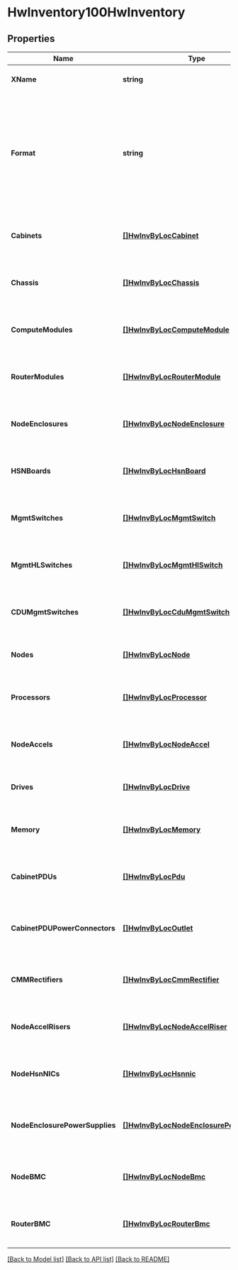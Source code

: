 # HwInventory100HwInventory

## Properties
Name | Type | Description | Notes
------------ | ------------- | ------------- | -------------
**XName** | **string** |  | [optional] [default to null]
**Format** | **string** | How results are displayed   FullyFlat      All component types listed in their own                  arrays only.  No nesting of any children   Hierarchical   All subcomponents listed as children up to                  top level component (or set of cabinets)   NestNodesOnly  Flat except that node subcomponents are nested                  hierarchically. Default is NestNodesOnly. | [optional] [default to null]
**Cabinets** | [**[]HwInvByLocCabinet**](HWInvByLocCabinet.md) | All components with HMS type &#x27;Cabinet&#x27; appropriate given Target component/partition and query type. | [optional] [default to null]
**Chassis** | [**[]HwInvByLocChassis**](HWInvByLocChassis.md) | All appropriate components with HMS type &#x27;Chassis&#x27; given Target component/partition and query type. | [optional] [default to null]
**ComputeModules** | [**[]HwInvByLocComputeModule**](HWInvByLocComputeModule.md) | All appropriate components with HMS type &#x27;ComputeModule&#x27; given Target component/partition and query type. | [optional] [default to null]
**RouterModules** | [**[]HwInvByLocRouterModule**](HWInvByLocRouterModule.md) | All appropriate components with HMS type &#x27;RouterModule&#x27; given Target component/partition and query type. | [optional] [default to null]
**NodeEnclosures** | [**[]HwInvByLocNodeEnclosure**](HWInvByLocNodeEnclosure.md) | All appropriate components with HMS type &#x27;NodeEnclosure&#x27; given Target component/partition and query type. | [optional] [default to null]
**HSNBoards** | [**[]HwInvByLocHsnBoard**](HWInvByLocHSNBoard.md) | All appropriate components with HMS type &#x27;HSNBoard&#x27; given Target component/partition and query type. | [optional] [default to null]
**MgmtSwitches** | [**[]HwInvByLocMgmtSwitch**](HWInvByLocMgmtSwitch.md) | All appropriate components with HMS type &#x27;MgmtSwitch&#x27; given Target component/partition and query type. | [optional] [default to null]
**MgmtHLSwitches** | [**[]HwInvByLocMgmtHlSwitch**](HWInvByLocMgmtHLSwitch.md) | All appropriate components with HMS type &#x27;MgmtHLSwitch&#x27; given Target component/partition and query type. | [optional] [default to null]
**CDUMgmtSwitches** | [**[]HwInvByLocCduMgmtSwitch**](HWInvByLocCDUMgmtSwitch.md) | All appropriate components with HMS type &#x27;CDUMgmtSwitch&#x27; given Target component/partition and query type. | [optional] [default to null]
**Nodes** | [**[]HwInvByLocNode**](HWInvByLocNode.md) | All appropriate components with HMS type &#x27;Node&#x27; given Target component/partition and query type. | [optional] [default to null]
**Processors** | [**[]HwInvByLocProcessor**](HWInvByLocProcessor.md) | All appropriate components with HMS type &#x27;Processor&#x27; given Target component/partition and query type. | [optional] [default to null]
**NodeAccels** | [**[]HwInvByLocNodeAccel**](HWInvByLocNodeAccel.md) | All appropriate components with HMS type &#x27;NodeAccel&#x27; given Target component/partition and query type. | [optional] [default to null]
**Drives** | [**[]HwInvByLocDrive**](HWInvByLocDrive.md) | All appropriate components with HMS type &#x27;Drive&#x27; given Target component/partition and query type. | [optional] [default to null]
**Memory** | [**[]HwInvByLocMemory**](HWInvByLocMemory.md) | All appropriate components with HMS type &#x27;Memory&#x27; given Target component/partition and query type. | [optional] [default to null]
**CabinetPDUs** | [**[]HwInvByLocPdu**](HWInvByLocPDU.md) | All appropriate components with HMS type &#x27;CabinetPDU&#x27; given Target component/partition and query type. | [optional] [default to null]
**CabinetPDUPowerConnectors** | [**[]HwInvByLocOutlet**](HWInvByLocOutlet.md) | All appropriate components with HMS type &#x27;CabinetPDUPowerConnector&#x27; given Target component/partition and query type. | [optional] [default to null]
**CMMRectifiers** | [**[]HwInvByLocCmmRectifier**](HWInvByLocCMMRectifier.md) | All appropriate components with HMS type &#x27;CMMRectifier&#x27; given Target component/partition and query type. | [optional] [default to null]
**NodeAccelRisers** | [**[]HwInvByLocNodeAccelRiser**](HWInvByLocNodeAccelRiser.md) | All appropriate components with HMS type &#x27;NodeAccelRiser&#x27; given Target component/partition and query type. | [optional] [default to null]
**NodeHsnNICs** | [**[]HwInvByLocHsnnic**](HWInvByLocHSNNIC.md) | All appropriate components with HMS type &#x27;NodeHsnNic&#x27; given Target component/partition and query type. | [optional] [default to null]
**NodeEnclosurePowerSupplies** | [**[]HwInvByLocNodeEnclosurePowerSupply**](HWInvByLocNodeEnclosurePowerSupply.md) | All appropriate components with HMS type &#x27;NodeEnclosurePowerSupply&#x27; given Target component/partition and query type. | [optional] [default to null]
**NodeBMC** | [**[]HwInvByLocNodeBmc**](HWInvByLocNodeBMC.md) | All appropriate components with HMS type &#x27;NodeBMC&#x27; given Target component/partition and query type. | [optional] [default to null]
**RouterBMC** | [**[]HwInvByLocRouterBmc**](HWInvByLocRouterBMC.md) | All appropriate components with HMS type &#x27;RouterBMC&#x27; given Target component/partition and query type. | [optional] [default to null]

[[Back to Model list]](../README.md#documentation-for-models) [[Back to API list]](../README.md#documentation-for-api-endpoints) [[Back to README]](../README.md)

